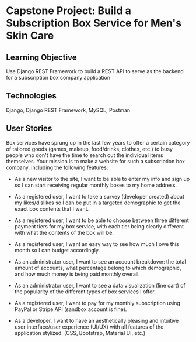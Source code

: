 # Capstone Project: Build a Subscription Box Service for Men's Skin Care

## Learning Objective
Use Django REST Framework to build a REST API to serve as the backend for a subscription box company application

## Technologies
Django, Django REST Framework, MySQL, Postman

## User Stories
Box services have sprung up in the last few years to offer a certain category of tailored goods (games, makeup, food/drinks, clothes, etc.) to busy people who don't have the time to search out the individual items themselves. Your mission is to make a website for such a subscription box company, including the following features:

- As a new visitor to the site, I want to be able to enter my info and sign up so I can start receiving regular monthly boxes to my home address.

- As a registered user, I want to take a survey (developer created) about my likes/dislikes so I can be put in a targeted demographic to get the exact box contents that I want.

- As a registered user, I want to be able to choose between three different payment tiers for my box service, with each tier being clearly different with what the contents of the box will be.

- As a registered user, I want an easy way to see how much I owe this month so I can budget accordingly.

- As an administrator user, I want to see an account breakdown: the total amount of accounts, what percentage belong to which demographic, and how much money is being paid monthly overall.

- As an administrator user, I want to see a data visualization (line cart) of the popularity of the different types of box services I offer.

- As a registered user, I want to pay for my monthly subscription using PayPal or Stripe API (sandbox account is fine).

- As a developer, I want to have an aesthetically pleasing and intuitive user interface/user experience (UI/UX) with all features of the application stylized. (CSS, Bootstrap, Material UI, etc.)